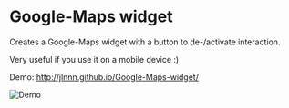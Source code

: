 # Google-Maps widget
Creates a Google-Maps widget with a button to de-/activate interaction.

Very useful if you use it on a mobile device :)

Demo: http://jlnnn.github.io/Google-Maps-widget/

![Demo](http://gmapswidget.julianstock.de/gmaps-widget.gif "Demo")
